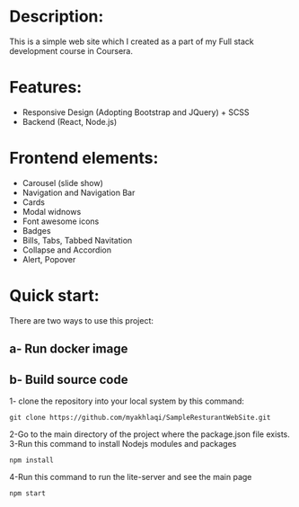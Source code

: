 # Description:
This is a simple web site which I created as a part of my Full stack development course in Coursera.

# Features:
* Responsive Design (Adopting Bootstrap and JQuery) + SCSS
* Backend (React, Node.js)

# Frontend elements:
* Carousel (slide show)
* Navigation and Navigation Bar
* Cards
* Modal widnows 
* Font awesome icons
* Badges
* Bills, Tabs, Tabbed Navitation
* Collapse and Accordion
* Alert, Popover

# Quick start:
There are two ways to use this project:
## a- Run docker image

## b- Build source code
1- clone the repository into your local system by this command:
```
git clone https://github.com/myakhlaqi/SampleResturantWebSite.git
```
2-Go to the main directory of the project where the package.json file exists.
3-Run this command to install Nodejs modules and packages
```
npm install
```
4-Run this command to run the lite-server and see the main page
```
npm start
```

